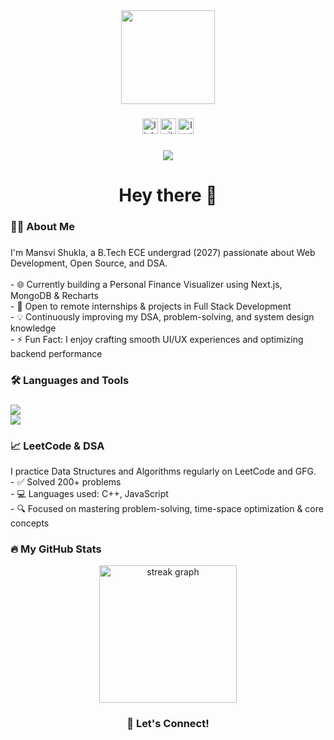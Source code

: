 <div align="center">
  <img height="150" src="https://media.giphy.com/media/M9gbBd9nbDrOTu1Mqx/giphy.gif" />
</div>

###

<div align="center">
  <img src="https://img.shields.io/static/v1?message=LinkedIn&logo=linkedin&label=&color=0077B5&logoColor=white&labelColor=&style=for-the-badge" height="25" alt="linkedin logo" />
  <img src="https://img.shields.io/static/v1?message=Github&logo=github&label=&color=000000&logoColor=white&labelColor=&style=for-the-badge" height="25" alt="github logo" />
  <img src="https://img.shields.io/static/v1?message=Leetcode&logo=leetcode&label=&color=FFA116&logoColor=white&labelColor=&style=for-the-badge" height="25" alt="leetcode logo" />
</div>

###

<div align="center">
  <img src="https://visitor-badge.laobi.icu/badge?page_id=mansvi11.mansvi11&" />
</div>

###

<h1 align="center">Hey there 👋</h1>

###

<h3 align="left">👩‍💻 About Me</h3>

###

<p align="left">
I'm Mansvi Shukla, a B.Tech ECE undergrad (2027) passionate about Web Development, Open Source, and DSA.<br><br>
- 🌐 Currently building a Personal Finance Visualizer using Next.js, MongoDB & Recharts<br>
- 💼 Open to remote internships & projects in Full Stack Development<br>
- 💡 Continuously improving my DSA, problem-solving, and system design knowledge<br>
- ⚡ Fun Fact: I enjoy crafting smooth UI/UX experiences and optimizing backend performance<br>
</p>

###

<h3 align="left">🛠 Languages and Tools</h3>

###

<div align="left">
  <img src="https://skillicons.dev/icons?i=nextjs,react,ts,js,tailwind,html,css,redux,nodejs,express,mongodb,mysql,git,github,vscode,firebase" />
</div>

<div align="left">
  <img src="https://skillicons.dev/icons?i=cpp,python,java,postman,figma" />
</div>

###

<h3 align="left">📈 LeetCode & DSA</h3>

<p align="left">
I practice Data Structures and Algorithms regularly on LeetCode and GFG.<br>
- ✅ Solved 200+ problems<br>
- 💻 Languages used: C++, JavaScript<br>
- 🔍 Focused on mastering problem-solving, time-space optimization & core concepts
</p>

###

<h3 align="left">🔥 My GitHub Stats</h3>

<div align="center">
  <img src="https://streak-stats.demolab.com?user=mansvi11&locale=en&mode=daily&theme=dark&hide_border=false&border_radius=5&order=3" height="220" alt="streak graph" />
</div>

###

<h3 align="center">🚀 Let's Connect!</h3>

<div align="center">
  <a href="https://www.linkedin.com/in/mansvishukla11/" target="_blank">
    <img src="https://img.shields.io/badge/-Mansvi%20Shukla-blue?styl
